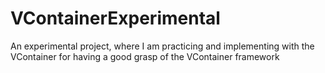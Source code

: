 # VContainerExperimental

An experimental project, where I am practicing and implementing with the VContainer for having a good grasp of the VContainer framework
